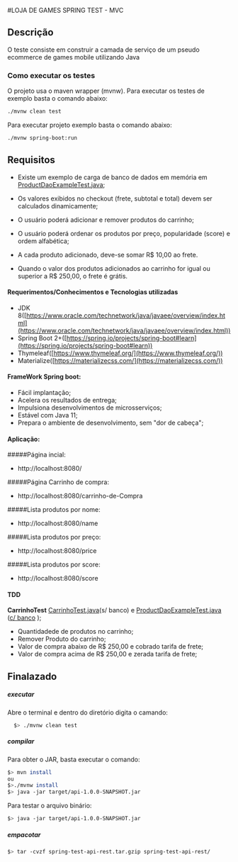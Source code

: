 #LOJA DE GAMES SPRING TEST - MVC


## Descrição

  O teste consiste em construir a camada de serviço de um pseudo ecommerce de games mobile utilizando Java

### Como executar os testes
  
  O projeto usa o maven wrapper (mvnw).
  Para executar os testes de exemplo basta o comando abaixo:
  
  ```sh
  ./mvnw clean test
  ```
  
  Para executar projeto exemplo basta o comando abaixo:
 
  ```sh
  ./mvnw spring-boot:run
  ```

## Requisitos

  - Existe um exemplo de carga de banco de dados em memória em [ProductDaoExampleTest.java](./src/test/java/br/com/supera/api/models/ProductDaoExampleTest.java);
  
  - Os valores exibidos no checkout (frete, subtotal e total) devem ser calculados dinamicamente;
  
  - O usuário poderá adicionar e remover produtos do carrinho;
  
  - O usuário poderá ordenar os produtos por preço, popularidade (score) e ordem alfabética;
  
  - A cada produto adicionado, deve-se somar R$ 10,00 ao frete.

  - Quando o valor dos produtos adicionados ao carrinho for igual ou superior a R$ 250,00, o frete é grátis.


#### Requerimentos/Conhecimentos e Tecnologias utilizadas

  - JDK 8([https://www.oracle.com/technetwork/java/javaee/overview/index.html](https://www.oracle.com/technetwork/java/javaee/overview/index.html))
  - Spring Boot 2+([https://spring.io/projects/spring-boot#learn](https://spring.io/projects/spring-boot#learn))
  - Thymeleaf([https://www.thymeleaf.org/](https://www.thymeleaf.org/))
  - Materialize([https://materializecss.com/](https://materializecss.com/))
  
  
####  FrameWork Spring boot:
-  Fácil implantação;
-  Acelera os resultados de entrega;
-  Impulsiona desenvolvimentos de microsserviços;
-  Estável com Java 11;
-  Prepara o ambiente de desenvolvimento, sem "dor de cabeça"; 
 
  
####  Aplicação:
#####Página incial:
* http://localhost:8080/

#####Página Carrinho de compra:
* http://localhost:8080/carrinho-de-Compra

#####Lista produtos por nome:
* http://localhost:8080/name

#####Lista produtos por preço:
* http://localhost:8080/price

#####Lista produtos por score:
* http://localhost:8080/score

  
#### TDD
__CarrinhoTest__  [CarrinhoTest.java](./src/test/java/br/com/supera/api/models/ProductDaoExampleTest.java)(s/ banco) e [ProductDaoExampleTest.java](./src/test/java/br/com/supera/api/models/ProductDaoExampleTest.java) ([c/ banco](./src/test/resources/datasets/products.yml) ); 
  -  Quantidadede de produtos no carrinho;
  -	 Remover Produto do carrinho;
  -	 Valor de compra abaixo de R$ 250,00 e cobrado tarifa de frete;
  -	 Valor de compra acima de R$ 250,00 e zerada tarifa de frete;

 
	
  
## Finalazado
##### executar
Abre o terminal e dentro do diretório digita o camando:

  ```sh
	$> ./mvnw clean test
  ```
   
##### compilar
Para obter o JAR, basta executar o comando:
   
   ```sh
  $> mvn install 
  ou 
  $>./mvnw install
  $> java -jar target/api-1.0.0-SNAPSHOT.jar
  ```
 
 Para testar o arquivo binário: 
 
   ```sh
  $> java -jar target/api-1.0.0-SNAPSHOT.jar
  ```
 
##### empacotar 

   ```sh
  $> tar -cvzf spring-test-api-rest.tar.gzip spring-test-api-rest/
  ```

